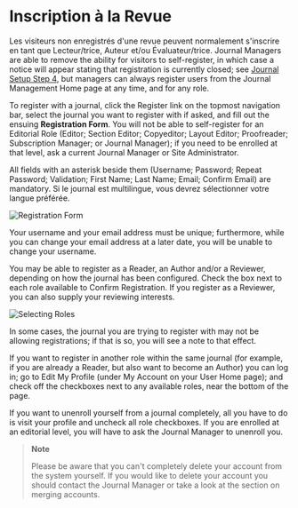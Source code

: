 # Inscription à la Revue

Les visiteurs non enregistrés d'une revue peuvent normalement s'inscrire en tant que Lecteur/trice, Auteur et/ou Évaluateur/trice. Journal Managers are able to remove the ability for visitors to self-register, in which case a notice will appear stating that registration is currently closed; see [Journal Setup Step 4](https://docs.pkp.sfu.ca/learning-ojs-2/en/step_four_management), but managers can always register users from the Journal Management Home page at any time, and for any role.

To register with a journal, click the Register link on the topmost navigation bar, select the journal you want to register with if asked, and fill out the ensuing **Registration Form**. You will not be able to self-register for an Editorial Role (Editor; Section Editor; Copyeditor; Layout Editor; Proofreader; Subscription Manager; or Journal Manager); if you need to be enrolled at that level, ask a current Journal Manager or Site Administrator.

All fields with an asterisk beside them (Username; Password; Repeat Password; Validation; First Name; Last Name; Email; Confirm Email) are mandatory. Si le journal est multilingue, vous devrez sélectionner votre langue préférée.

![Registration Form](images/chapter3/registration.png)

Your username and your email address must be unique; furthermore, while you can change your email address at a later date, you will be unable to change your username.

You may be able to register as a Reader, an Author and/or a Reviewer, depending on how the journal has been configured. Check the box next to each role available to Confirm Registration. If you register as a Reviewer, you can also supply your reviewing interests.

![Selecting Roles](images/chapter3/selecting_roles.png)

In some cases, the journal you are trying to register with may not be allowing registrations; if that is so, you will see a note to that effect.

If you want to register in another role within the same journal (for example, if you are already a Reader, but also want to become an Author) you can log in; go to Edit My Profile (under My Account on your User Home page); and check off the checkboxes next to any available roles, near the bottom of the page.

If you want to unenroll yourself from a journal completely, all you have to do is visit your profile and uncheck all role checkboxes. If you are enrolled at an editorial level, you will have to ask the Journal Manager to unenroll you.

> **Note**
> 
> Please be aware that you can't completely delete your account from the system yourself. If you would like to delete your account you should contact the Journal Manager or take a look at the section on merging accounts.
